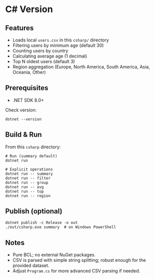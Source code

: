 # C# Version

## Features
- Loads local `users.csv` in this `csharp/` directory
- Filtering users by minimum age (default 30)
- Counting users by country
- Calculating average age (1 decimal)
- Top N oldest users (default 3)
- Region aggregation (Europe, North America, South America, Asia, Oceania, Other)

## Prerequisites
- .NET SDK 8.0+

Check version:
```pwsh
dotnet --version
```

## Build & Run
From this `csharp` directory:
```pwsh
# Run (summary default)
dotnet run

# Explicit operations
dotnet run -- summary
dotnet run -- filter
dotnet run -- group
dotnet run -- avg
dotnet run -- top
dotnet run -- region
```

## Publish (optional)
```pwsh
dotnet publish -c Release -o out
./out/csharp.exe summary  # on Windows PowerShell
```

## Notes
- Pure BCL; no external NuGet packages.
- CSV is parsed with simple string splitting; robust enough for the provided dataset.
- Adjust `Program.cs` for more advanced CSV parsing if needed.
